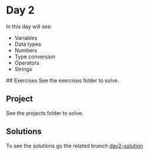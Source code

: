 # Day 2
In this day will see:
- Variables
- Data types
- Numbers
- Type conversion
- Operators
- Strings

## Exercises
See the exercises folder to solve.
## Project
See the projects folder to solve.

## Solutions
To see the solutions go the related branch [day2-solution](https://github.com/rolasnajera/learn-python-from-0-to-heroe/tree/day2-solution)
